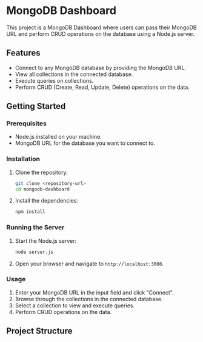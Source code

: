 # MongoDB Dashboard

This project is a MongoDB Dashboard where users can pass their MongoDB URL and perform CRUD operations on the database using a Node.js server.

## Features

- Connect to any MongoDB database by providing the MongoDB URL.
- View all collections in the connected database.
- Execute queries on collections.
- Perform CRUD (Create, Read, Update, Delete) operations on the data.

## Getting Started

### Prerequisites

- Node.js installed on your machine.
- MongoDB URL for the database you want to connect to.

### Installation

1. Clone the repository:
    ```sh
    git clone <repository-url>
    cd mongodb-dashboard
    ```

2. Install the dependencies:
    ```sh
    npm install
    ```

### Running the Server

1. Start the Node.js server:
    ```sh
    node server.js
    ```

2. Open your browser and navigate to `http://localhost:3000`.

### Usage

1. Enter your MongoDB URL in the input field and click "Connect".
2. Browse through the collections in the connected database.
3. Select a collection to view and execute queries.
4. Perform CRUD operations on the data.

## Project Structure